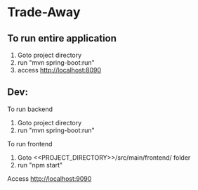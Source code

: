 # Trade-Away

## To run entire application 
1. Goto project directory
2. run "mvn spring-boot:run"
3. access [http://localhost:8090](http://localhost:8090)

## Dev:

To run backend 
1. Goto project directory
2. run "mvn spring-boot:run"

To run frontend 
1. Goto <<PROJECT_DIRECTORY>>/src/main/frontend/ folder
2. run "npm start"

Access [http://localhost:9090](http://localhost:9090)
